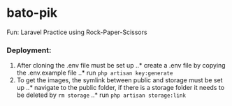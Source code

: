 # bato-pik
Fun: Laravel Practice using Rock-Paper-Scissors

### Deployment:
1. After cloning the .env file must be set up
..* create a .env file by copying the .env.example file
..* run `php artisan key:generate`
2. To get the images, the symlink between public and storage must be set up
..* navigate to the public folder, if there is a storage folder it needs to be deleted by `rm storage`
..* run `php artisan storage:link`

